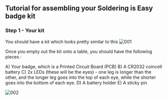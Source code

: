## Tutorial for assembling your Soldering is Easy badge kit ##

### Step 1 - Your kit

You should have a kit which looks pretty similar to this
![001]

Once you empty out the kit onto a table, you should have the following pieces :

A) Your badge, which is a Printed Circuit Board (PCB)
B) A CR2032 coincell battery
C) 2x LEDs (these will be the eyes) - one leg is longer than the other, and the longer leg goes into the top of each eye, while the shorter goes into the bottom of each eye.
D) A battery holder
E) A sticky pin

![002]



[001]: https://raw.github.com/Cyberlane/Soldering-is-easy/master/img/001.jpg
[002]: https://raw.github.com/Cyberlane/Soldering-is-easy/master/img/002.jpg
[003]: https://raw.github.com/Cyberlane/Soldering-is-easy/master/img/003.jpg
[004]: https://raw.github.com/Cyberlane/Soldering-is-easy/master/img/004.jpg
[005]: https://raw.github.com/Cyberlane/Soldering-is-easy/master/img/005.jpg
[006]: https://raw.github.com/Cyberlane/Soldering-is-easy/master/img/006.jpg
[007]: https://raw.github.com/Cyberlane/Soldering-is-easy/master/img/007.jpg
[008]: https://raw.github.com/Cyberlane/Soldering-is-easy/master/img/008.jpg
[009]: https://raw.github.com/Cyberlane/Soldering-is-easy/master/img/009.jpg
[010]: https://raw.github.com/Cyberlane/Soldering-is-easy/master/img/010.jpg
[011]: https://raw.github.com/Cyberlane/Soldering-is-easy/master/img/011.jpg
[012]: https://raw.github.com/Cyberlane/Soldering-is-easy/master/img/012.jpg
[013]: https://raw.github.com/Cyberlane/Soldering-is-easy/master/img/013.jpg
[014]: https://raw.github.com/Cyberlane/Soldering-is-easy/master/img/014.jpg
[015]: https://raw.github.com/Cyberlane/Soldering-is-easy/master/img/015.jpg
[016]: https://raw.github.com/Cyberlane/Soldering-is-easy/master/img/016.jpg
[017]: https://raw.github.com/Cyberlane/Soldering-is-easy/master/img/017.jpg
[018]: https://raw.github.com/Cyberlane/Soldering-is-easy/master/img/018.jpg
[019]: https://raw.github.com/Cyberlane/Soldering-is-easy/master/img/019.jpg